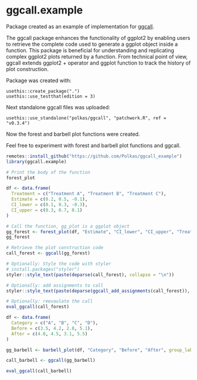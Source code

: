 
# ggcall.example

Package created as an example of implementation for [ggcall](https://github.com/Polkas/ggcall).

The ggcall package enhances the functionality of ggplot2 by enabling users to retrieve the complete code used to generate a ggplot object inside a function. This package is beneficial for understanding and replicating complex ggplot2 plots returned by a function. From technical point of view, ggcall extends ggplot2 + operator and ggplot function to track the history of plot construction.

Package was created with:

```
usethis::create_package(".")
usethis::use_testthat(edition = 3)
```

Next standalone ggcall files was uploaded:

```
usethis::use_standalone("polkas/ggcall", "patchwork.R", ref = "v0.3.4")
```

Now the forest and barbell plot functions were created.

Feel free to experiment with forest and barbell plot functions and ggcall.

```r
remotes::install_github("https://github.com/Polkas/ggcall_example")
library(ggcall.example)

# Print the body of the function
forest_plot

df <- data.frame(
  Treatment = c("Treatment A", "Treatment B", "Treatment C"),
  Estimate = c(0.2, 0.5, -0.1),
  CI_lower = c(0.1, 0.3, -0.3),
  CI_upper = c(0.3, 0.7, 0.1)
)

# Call the function, gg_plot is a ggplot object
gg_forest <- forest_plot(df, "Estimate", "CI_lower", "CI_upper", "Treatment")
gg_forest

# Retrieve the plot construction code
call_forest <- ggcall(gg_forest)

# Optionally: Style the code with styler
# install.packages("styler")
styler::style_text(paste(deparse(call_forest), collapse = "\n"))

# Optionally: add assignments to call
styler::style_text(paste(deparse(ggcall_add_assignments(call_forest)), collapse = "\n"))

# Optionally: reevaulate the call
eval_ggcall(call_forest)

df <- data.frame(
  Category = c("A", "B", "C", "D"),
  Before = c(3.5, 4.2, 2.8, 5.1),
  After = c(4.0, 4.5, 3.1, 5.5)
)

gg_barbell <- barbell_plot(df, "Category", "Before", "After", group_labels = c("Before", "After"))

call_barbell <- ggcall(gg_barbell)

eval_ggcall(call_barbell)
```

